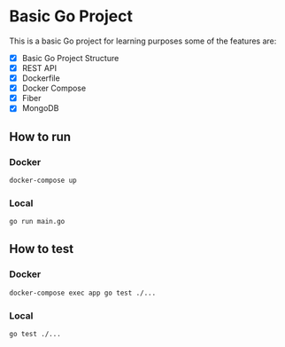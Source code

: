 # Basic Go Project
This is a basic Go project for learning purposes some of the features are:
- [x] Basic Go Project Structure
- [x] REST API
- [x] Dockerfile
- [x] Docker Compose
- [x] Fiber
- [x] MongoDB

## How to run
### Docker
```bash
docker-compose up
```
### Local
```bash
go run main.go
```

## How to test
### Docker
```bash
docker-compose exec app go test ./...
```

### Local
```bash
go test ./...
```


